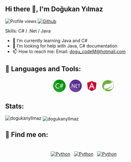 ## Hi there 👋, I'm Doğukan Yılmaz 

![Profile views](https://gpvc.arturio.dev/Dogukanyllmaz)  [![Github](https://img.shields.io/github/followers/Dogukanyllmaz?label=Followers&logo=Github)](https://github.com/Dogukanyllmaz)


Skills: C# / .Net / Java

- 🌱 I’m currently learning Java and C# 
- 🤔 I’m looking for help with Java, C# documentation 
- 📫 How to reach me: Email: dogu_codeM@hotmail.com 

## 🧰 Languages and Tools:
<p align= "center"> <img src="https://raw.githubusercontent.com/github/explore/80688e429a7d4ef2fca1e82350fe8e3517d3494d/topics/csharp/csharp.png" alt="C#" height="40" style="vertical-align:top; margin:4px"> <img src="https://raw.githubusercontent.com/github/explore/93d8a67084f94b2a444e510199a6e7622e5b09a3/topics/dotnet/dotnet.png" alt=".NET" height="40" style="vertical-align:top; margin:4px"> <img src="https://raw.githubusercontent.com/github/explore/80688e429a7d4ef2fca1e82350fe8e3517d3494d/topics/angular/angular.png" alt="Angular" height="40" style="vertical-align:top; margin:4px"> <img src="https://raw.githubusercontent.com/github/explore/80688e429a7d4ef2fca1e82350fe8e3517d3494d/topics/spring-boot/spring-boot.png" alt="Java" height="40" style="vertical-align:top; margin:4px">

</p>

## Stats: 

<p><img align="left" src="https://github-readme-stats.vercel.app/api/top-langs?username=dogukanyllmaz&theme=dark&show_icons=true&locale=en&layout=compact" alt="dogukanyllmaz" /></p>

<p>&nbsp;<img align="center" src="https://github-readme-stats.vercel.app/api?username=dogukanyllmaz&theme=dark&show_icons=true" alt="dogukanyllmaz" /></p>



## :email: Find me on:
<p align="center" style = "padding:20px; ">
<a href="https://linkedin.com/in/hüseyin-doğukan-yılmaz-75a1531ab/" target="_blank" rel="noopener noreferrer"> <img src="https://cdn.jsdelivr.net/npm/simple-icons@v3/icons/linkedin.svg" alt="Python" height="40" style="vertical-align:top; margin:4px"></a>
 <a href="mailto:dogu_codeM@hotmail.com"> <img src="https://cdn.jsdelivr.net/npm/simple-icons@v3/icons/gmail.svg" alt="Python" height="40" style="vertical-align:top; margin:4px"></a>
 <a href="https://www.instagram.com/dogu_yllmaz/?hl=tr"> <img src="https://cdn.jsdelivr.net/npm/simple-icons@v3/icons/instagram.svg" alt="Python" height="40" style="vertical-align:top; margin:4px"></a>
</p>
 
